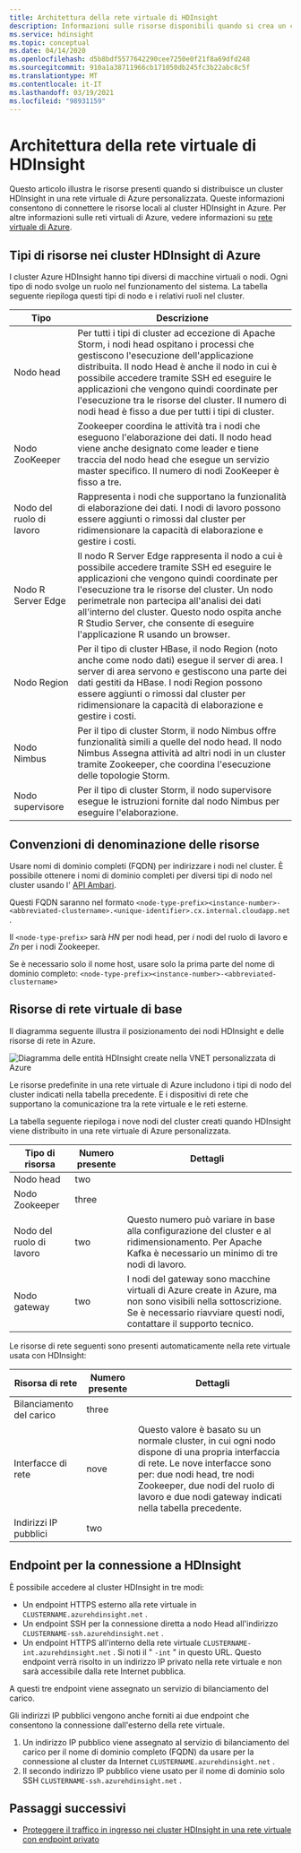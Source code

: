 ```yaml
---
title: Architettura della rete virtuale di HDInsight
description: Informazioni sulle risorse disponibili quando si crea un cluster HDInsight in una rete virtuale di Azure.
ms.service: hdinsight
ms.topic: conceptual
ms.date: 04/14/2020
ms.openlocfilehash: d5b8bdf5577642290cee7250e0f21f8a69dfd248
ms.sourcegitcommit: 910a1a38711966cb171050db245fc3b22abc8c5f
ms.translationtype: MT
ms.contentlocale: it-IT
ms.lasthandoff: 03/19/2021
ms.locfileid: "98931159"
---
```

# <a name="azure-hdinsight-virtual-network-architecture"></a>Architettura della rete virtuale di HDInsight

Questo articolo illustra le risorse presenti quando si distribuisce un cluster HDInsight in una rete virtuale di Azure personalizzata. Queste informazioni consentono di connettere le risorse locali al cluster HDInsight in Azure. Per altre informazioni sulle reti virtuali di Azure, vedere informazioni su [rete virtuale di Azure](../virtual-network/virtual-networks-overview.md).

## <a name="resource-types-in-azure-hdinsight-clusters"></a>Tipi di risorse nei cluster HDInsight di Azure

I cluster Azure HDInsight hanno tipi diversi di macchine virtuali o nodi. Ogni tipo di nodo svolge un ruolo nel funzionamento del sistema. La tabella seguente riepiloga questi tipi di nodo e i relativi ruoli nel cluster.

| Tipo | Descrizione |
| --- | --- |
| Nodo head |  Per tutti i tipi di cluster ad eccezione di Apache Storm, i nodi head ospitano i processi che gestiscono l'esecuzione dell'applicazione distribuita. Il nodo Head è anche il nodo in cui è possibile accedere tramite SSH ed eseguire le applicazioni che vengono quindi coordinate per l'esecuzione tra le risorse del cluster. Il numero di nodi head è fisso a due per tutti i tipi di cluster. |
| Nodo ZooKeeper | Zookeeper coordina le attività tra i nodi che eseguono l'elaborazione dei dati. Il nodo head viene anche designato come leader e tiene traccia del nodo head che esegue un servizio master specifico. Il numero di nodi ZooKeeper è fisso a tre. |
| Nodo del ruolo di lavoro | Rappresenta i nodi che supportano la funzionalità di elaborazione dei dati. I nodi di lavoro possono essere aggiunti o rimossi dal cluster per ridimensionare la capacità di elaborazione e gestire i costi. |
| Nodo R Server Edge | Il nodo R Server Edge rappresenta il nodo a cui è possibile accedere tramite SSH ed eseguire le applicazioni che vengono quindi coordinate per l'esecuzione tra le risorse del cluster. Un nodo perimetrale non partecipa all'analisi dei dati all'interno del cluster. Questo nodo ospita anche R Studio Server, che consente di eseguire l'applicazione R usando un browser. |
| Nodo Region | Per il tipo di cluster HBase, il nodo Region (noto anche come nodo dati) esegue il server di area. I server di area servono e gestiscono una parte dei dati gestiti da HBase. I nodi Region possono essere aggiunti o rimossi dal cluster per ridimensionare la capacità di elaborazione e gestire i costi.|
| Nodo Nimbus | Per il tipo di cluster Storm, il nodo Nimbus offre funzionalità simili a quelle del nodo head. Il nodo Nimbus Assegna attività ad altri nodi in un cluster tramite Zookeeper, che coordina l'esecuzione delle topologie Storm. |
| Nodo supervisore | Per il tipo di cluster Storm, il nodo supervisore esegue le istruzioni fornite dal nodo Nimbus per eseguire l'elaborazione. |

## <a name="resource-naming-conventions"></a>Convenzioni di denominazione delle risorse

Usare nomi di dominio completi (FQDN) per indirizzare i nodi nel cluster. È possibile ottenere i nomi di dominio completi per diversi tipi di nodo nel cluster usando l' [API Ambari](hdinsight-hadoop-manage-ambari-rest-api.md).

Questi FQDN saranno nel formato `<node-type-prefix><instance-number>-<abbreviated-clustername>.<unique-identifier>.cx.internal.cloudapp.net` .

Il `<node-type-prefix>` sarà *HN* per nodi head, per *i* nodi del ruolo di lavoro e *Zn* per i nodi Zookeeper.

Se è necessario solo il nome host, usare solo la prima parte del nome di dominio completo: `<node-type-prefix><instance-number>-<abbreviated-clustername>`

## <a name="basic-virtual-network-resources"></a>Risorse di rete virtuale di base

Il diagramma seguente illustra il posizionamento dei nodi HDInsight e delle risorse di rete in Azure.

![Diagramma delle entità HDInsight create nella VNET personalizzata di Azure](./media/hdinsight-virtual-network-architecture/hdinsight-vnet-diagram.png)

Le risorse predefinite in una rete virtuale di Azure includono i tipi di nodo del cluster indicati nella tabella precedente. E i dispositivi di rete che supportano la comunicazione tra la rete virtuale e le reti esterne.

La tabella seguente riepiloga i nove nodi del cluster creati quando HDInsight viene distribuito in una rete virtuale di Azure personalizzata.

| Tipo di risorsa | Numero presente | Dettagli |
| --- | --- | --- |
|Nodo head | two |    |
|Nodo Zookeeper | three | |
|Nodo del ruolo di lavoro | two | Questo numero può variare in base alla configurazione del cluster e al ridimensionamento. Per Apache Kafka è necessario un minimo di tre nodi di lavoro.  |
|Nodo gateway | two | I nodi del gateway sono macchine virtuali di Azure create in Azure, ma non sono visibili nella sottoscrizione. Se è necessario riavviare questi nodi, contattare il supporto tecnico. |

Le risorse di rete seguenti sono presenti automaticamente nella rete virtuale usata con HDInsight:

| Risorsa di rete | Numero presente | Dettagli |
| --- | --- | --- |
|Bilanciamento del carico | three | |
|Interfacce di rete | nove | Questo valore è basato su un normale cluster, in cui ogni nodo dispone di una propria interfaccia di rete. Le nove interfacce sono per: due nodi head, tre nodi Zookeeper, due nodi del ruolo di lavoro e due nodi gateway indicati nella tabella precedente. |
|Indirizzi IP pubblici | two |    |

## <a name="endpoints-for-connecting-to-hdinsight"></a>Endpoint per la connessione a HDInsight

È possibile accedere al cluster HDInsight in tre modi:

- Un endpoint HTTPS esterno alla rete virtuale in `CLUSTERNAME.azurehdinsight.net` .
- Un endpoint SSH per la connessione diretta a nodo Head all'indirizzo `CLUSTERNAME-ssh.azurehdinsight.net` .
- Un endpoint HTTPS all'interno della rete virtuale `CLUSTERNAME-int.azurehdinsight.net` . Si noti il " `-int` " in questo URL. Questo endpoint verrà risolto in un indirizzo IP privato nella rete virtuale e non sarà accessibile dalla rete Internet pubblica.

A questi tre endpoint viene assegnato un servizio di bilanciamento del carico.

Gli indirizzi IP pubblici vengono anche forniti ai due endpoint che consentono la connessione dall'esterno della rete virtuale.

1. Un indirizzo IP pubblico viene assegnato al servizio di bilanciamento del carico per il nome di dominio completo (FQDN) da usare per la connessione al cluster da Internet `CLUSTERNAME.azurehdinsight.net` .
1. Il secondo indirizzo IP pubblico viene usato per il nome di dominio solo SSH `CLUSTERNAME-ssh.azurehdinsight.net` .

## <a name="next-steps"></a>Passaggi successivi

- [Proteggere il traffico in ingresso nei cluster HDInsight in una rete virtuale con endpoint privato](https://azure.microsoft.com/blog/secure-incoming-traffic-to-hdinsight-clusters-in-a-vnet-with-private-endpoint/)
